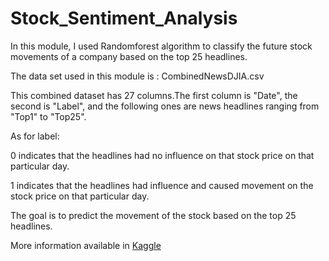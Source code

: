 # Stock_Sentiment_Analysis

In this module, I used Randomforest algorithm to classify the future stock movements of a company based on the top 25 headlines.

The data set used in this module is : CombinedNewsDJIA.csv

This combined dataset has 27 columns.The first column is "Date", the second is "Label", and the following ones are news headlines ranging from "Top1" to "Top25".

As for label:

0 indicates that the headlines had no influence on that stock price on that particular day.

1 indicates that the headlines had influence and caused movement on the stock price on that particular day.

The goal is to predict the movement of the stock based on the top 25 headlines.




More information available in [Kaggle](https://www.kaggle.com/aaron7sun/stocknews)
